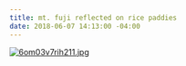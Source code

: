 ```yaml
---
title: mt. fuji reflected on rice paddies
date: 2018-06-07 14:13:00 -04:00
---
```


[![6om03v7rih211.jpg](https://i.redd.it/6om03v7rih211.jpg)](https://www.reddit.com/r/pics/comments/8p6emx/mount_fuji_japan_reflected_in_rice_paddies/)